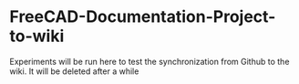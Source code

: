 # FreeCAD-Documentation-Project-to-wiki
Experiments will be run here to test the synchronization from Github to the wiki. It will be deleted after a while
